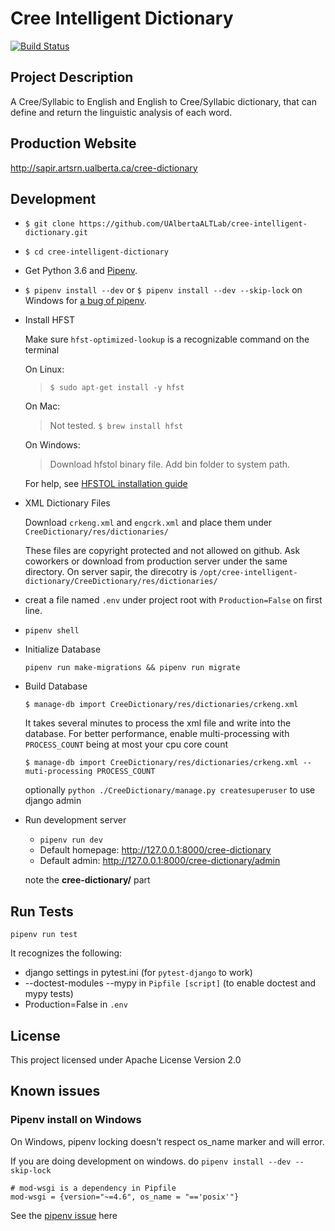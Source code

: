 # Cree Intelligent Dictionary

[![Build Status](https://travis-ci.org/UAlbertaALTLab/cree-intelligent-dictionary.svg?branch=master)](https://travis-ci.org/UAlbertaALTLab/cree-intelligent-dictionary)

## Project Description
A Cree/Syllabic to English and English to Cree/Syllabic dictionary, 
that can define and return the linguistic analysis of each word.


## Production Website
http://sapir.artsrn.ualberta.ca/cree-dictionary

## Development

- `$ git clone https://github.com/UAlbertaALTLab/cree-intelligent-dictionary.git`
- `$ cd cree-intelligent-dictionary`
- Get Python 3.6 and [Pipenv](https://github.com/pypa/pipenv#installation).
- `$ pipenv install --dev` or `$ pipenv install --dev --skip-lock` on Windows for [a bug of pipenv](https://github.com/UAlbertaALTLab/cree-intelligent-dictionary/blob/feat/DictionaryImporter/README.md#known-issues).
- Install HFST

    Make sure `hfst-optimized-lookup` is a recognizable command on the terminal

    On Linux:

    > `$ sudo apt-get install -y hfst`

    On Mac:

    > Not tested. `$ brew install hfst`

    On Windows:

    > Download hfstol binary file. Add bin folder to system path.

    For help, see [HFSTOL installation guide](https://github.com/hfst/hfst#installation-packages-for-debian-and-ubuntu)

- XML Dictionary Files

   Download `crkeng.xml` and `engcrk.xml` and place them under `CreeDictionary/res/dictionaries/`

   These files are copyright protected and not allowed on github. Ask coworkers or download from production server under the same directory. On server sapir, the direcotry is `/opt/cree-intelligent-dictionary/CreeDictionary/res/dictionaries/`

- creat a file named `.env` under project root with `Production=False` on first line.

- `pipenv shell`

- Initialize Database

    `pipenv run make-migrations && pipenv run migrate`

- Build Database

    `$ manage-db import CreeDictionary/res/dictionaries/crkeng.xml` 
    
    It takes several minutes to process the xml file and write into the database. For better performance, enable multi-processing with `PROCESS_COUNT` being at most your cpu core count

    `$ manage-db import CreeDictionary/res/dictionaries/crkeng.xml --muti-processing PROCESS_COUNT` 

    optionally `python ./CreeDictionary/manage.py createsuperuser` to use django admin  

- Run development server
    - `pipenv run dev`
    - Default homepage: http://127.0.0.1:8000/cree-dictionary 
    - Default admin: http://127.0.0.1:8000/cree-dictionary/admin
    
    note the **cree-dictionary/** part

## Run Tests

`pipenv run test` 

It recognizes the following:

- django settings in pytest.ini (for `pytest-django` to work)
- --doctest-modules --mypy in `Pipfile [script]` (to enable doctest and mypy tests)
- Production=False in `.env`


## License
This project licensed under Apache License Version 2.0

## Known issues

### Pipenv install on Windows
On Windows, pipenv locking doesn't respect os_name marker and will error.

If you are doing development on windows. do `pipenv install --dev --skip-lock`

```pipfile
# mod-wsgi is a dependency in Pipfile
mod-wsgi = {version="~=4.6", os_name = "=='posix'"}
```
See the [pipenv issue](https://github.com/pypa/pipenv/issues/3929#issue-488682330) here